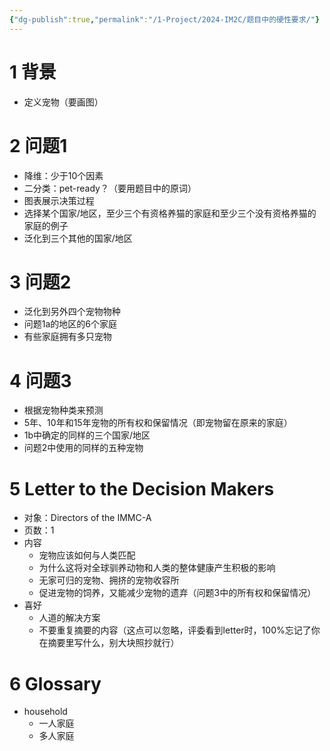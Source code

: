 ```yaml
---
{"dg-publish":true,"permalink":"/1-Project/2024-IM2C/题目中的硬性要求/"}
---
```


# 1 背景
- 定义宠物（要画图）
# 2 问题1
- 降维：少于10个因素
- 二分类：pet-ready？（要用题目中的原词）
- 图表展示决策过程
- 选择某个国家/地区，至少三个有资格养猫的家庭和至少三个没有资格养猫的家庭的例子
- 泛化到三个其他的国家/地区
# 3 问题2
- 泛化到另外四个宠物物种
- 问题1a的地区的6个家庭
- 有些家庭拥有多只宠物
# 4 问题3
- 根据宠物种类来预测
- 5年、10年和15年宠物的所有权和保留情况（即宠物留在原来的家庭）
- 1b中确定的同样的三个国家/地区
- 问题2中使用的同样的五种宠物
# 5 Letter to the Decision Makers
- 对象：Directors of the IMMC-A
- 页数：1
- 内容
	- 宠物应该如何与人类匹配
	- 为什么这将对全球驯养动物和人类的整体健康产生积极的影响
	- 无家可归的宠物、拥挤的宠物收容所
	- 促进宠物的饲养，又能减少宠物的遗弃（问题3中的所有权和保留情况）
- 喜好
	- 人道的解决方案
	- 不要重复摘要的内容（这点可以忽略，评委看到letter时，100%忘记了你在摘要里写什么，别大块照抄就行）
# 6 Glossary
- household
	- 一人家庭
	- 多人家庭